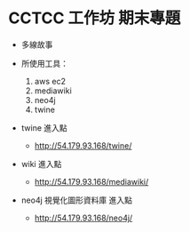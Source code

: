 # CCTCC 工作坊 期末專題
- 多線故事

- 所使用工具：
  1. aws ec2
  2. mediawiki
  3. neo4j
  4. twine
  
- twine 進入點
  - http://54.179.93.168/twine/
  
- wiki 進入點
  - http://54.179.93.168/mediawiki/
  
- neo4j 視覺化圖形資料庫 進入點
  - http://54.179.93.168/neo4j/
